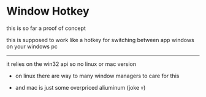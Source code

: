 # Window Hotkey

this is so far a proof of concept

this is supposed to work like a hotkey for switching between app windows on your windows pc

---
it relies on the win32 api so no linux or mac version

- on linux there are way to many window managers to care for this 

- and mac is just some overpriced aliuminum (joke 💀)
